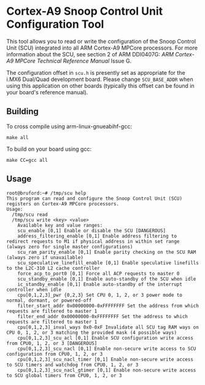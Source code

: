 # Cortex-A9 Snoop Control Unit Configuration Tool
This tool allows you to read or write the configuration of the Snoop Control Unit (SCU) integrated into all ARM Cortex-A9 MPCore processors. For more information about the SCU, see section 2 of ARM DDI0407G: *ARM Cortex-A9 MPCore Technical Reference Manual* Issue G.

The configuration offset in `scu.h` is presently set as appropriate for the i.MX6 Dual/Quad development board. Please change `SCU_BASE_ADDR` when using this application on other boards (typically this offset can be found in your board's reference manual).

## Building
To cross compile using arm-linux-gnueabihf-gcc:
```
make all
```
To build on your board using gcc:
```
make CC=gcc all
```

## Usage
```
root@bruford:~# /tmp/scu help
This program can read and configure the Snoop Control Unit (SCU) registers on Cortex-A9 MPCore processors.
Usage:
  /tmp/scu read
  /tmp/scu write <key> <value>
    Available key and value ranges:
	scu_enable [0,1] Enable or disable the SCU [DANGEROUS]
	address_filtering_enable [0,1] Enable address filtering to redirect requests to M1 if physical address in within set range (always zero for single master configurations)
	scu_ram_parity_enable [0,1] Enable parity checking on the SCU RAM (always zero if unavailable)
	scu_speculative_linefill_enable [0,1] Enable speculative linefills to the L2C-310 L2 cache controller
	force_acp_to_port0 [0,1] Force all ACP requests to master 0
	scu_standby_enable [0,1] Enable auto-standby of the SCU when idle
	ic_standby_enable [0,1] Enable auto-standby of the interrupt controller when idle
	cpu[0,1,2,3]_pwr {0,2,3} Set CPU 0, 1, 2, or 3 power mode to normal, dormant, or powered-off
	filter_start_addr 0x00000000-0xFFFFFFFF Set the address from which requests are filtered to master 1
	filter_end_addr 0x00000000-0xFFFFFFFF Set the address to which requests are filtered to master 1
	cpu[0,1,2,3]_inval_ways 0x0-0xF Invalidate all SCU tag RAM ways on CPU 0, 1, 2, or 3 matching the provided mask (4 possible ways)
	cpu[0,1,2,3]_scu_acl [0,1] Enable SCU configuration write access from CPU0, 1, 2, or 3 [DANGEROUS]
	cpu[0,1,2,3]_scu_nacl [0,1] Enable non-secure write access to SCU configuration from CPU0, 1, 2, or 3
	cpu[0,1,2,3]_scu_nacl_timer [0,1] Enable non-secure write access to SCU timers and watchdog from CPU0, 1, 2, or 3
	cpu[0,1,2,3]_scu_nacl_gtimer [0,1] Enable non-secure write access to SCU global timers from CPU0, 1, 2, or 3
```
